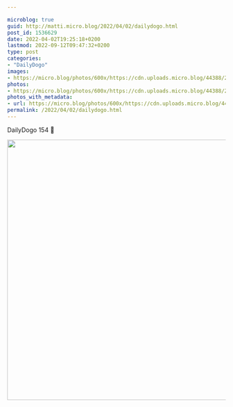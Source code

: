 ```yaml
---

microblog: true
guid: http://matti.micro.blog/2022/04/02/dailydogo.html
post_id: 1536629
date: 2022-04-02T19:25:18+0200
lastmod: 2022-09-12T09:47:32+0200
type: post
categories:
- "DailyDogo"
images:
- https://micro.blog/photos/600x/https://cdn.uploads.micro.blog/44388/2022/4d95f4721a.jpg
photos:
- https://micro.blog/photos/600x/https://cdn.uploads.micro.blog/44388/2022/4d95f4721a.jpg
photos_with_metadata:
- url: https://micro.blog/photos/600x/https://cdn.uploads.micro.blog/44388/2022/4d95f4721a.jpg
permalink: /2022/04/02/dailydogo.html
---
```

DailyDogo 154 🐶

<img src="https://micro.blog/photos/600x/https://blog.martin-haehnel.de/uploads/2022/4d95f4721a.jpg" width="600" height="600" alt="" />
